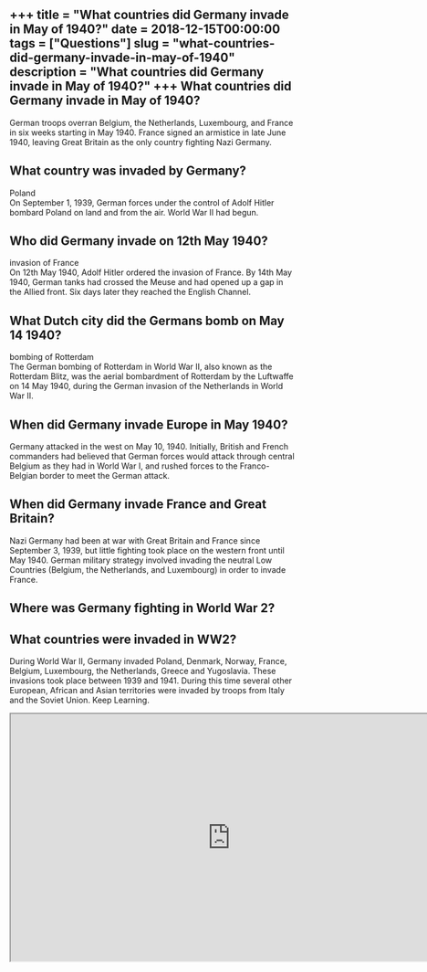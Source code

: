 +++
title = "What countries did Germany invade in May of 1940?"
date = 2018-12-15T00:00:00
tags = ["Questions"]
slug = "what-countries-did-germany-invade-in-may-of-1940"
description = "What countries did Germany invade in May of 1940?"
+++
What countries did Germany invade in May of 1940?
-------------------------------------------------

German troops overran Belgium, the Netherlands, Luxembourg, and France in six weeks starting in May 1940. France signed an armistice in late June 1940, leaving Great Britain as the only country fighting Nazi Germany.

What country was invaded by Germany?
------------------------------------

Poland  
On September 1, 1939, German forces under the control of Adolf Hitler bombard Poland on land and from the air. World War II had begun.

Who did Germany invade on 12th May 1940?
----------------------------------------

invasion of France  
On 12th May 1940, Adolf Hitler ordered the invasion of France. By 14th May 1940, German tanks had crossed the Meuse and had opened up a gap in the Allied front. Six days later they reached the English Channel.

What Dutch city did the Germans bomb on May 14 1940?
----------------------------------------------------

bombing of Rotterdam  
The German bombing of Rotterdam in World War II, also known as the Rotterdam Blitz, was the aerial bombardment of Rotterdam by the Luftwaffe on 14 May 1940, during the German invasion of the Netherlands in World War II.

When did Germany invade Europe in May 1940?
-------------------------------------------

 Germany attacked in the west on May 10, 1940. Initially, British and French commanders had believed that German forces would attack through central Belgium as they had in World War I, and rushed forces to the Franco-Belgian border to meet the German attack.

When did Germany invade France and Great Britain?
-------------------------------------------------

Nazi Germany had been at war with Great Britain and France since September 3, 1939, but little fighting took place on the western front until May 1940. German military strategy involved invading the neutral Low Countries (Belgium, the Netherlands, and Luxembourg) in order to invade France.

Where was Germany fighting in World War 2?
------------------------------------------

What countries were invaded in WW2?
-----------------------------------

During World War II, Germany invaded Poland, Denmark, Norway, France, Belgium, Luxembourg, the Netherlands, Greece and Yugoslavia. These invasions took place between 1939 and 1941. During this time several other European, African and Asian territories were invaded by troops from Italy and the Soviet Union. Keep Learning.

<iframe allow="accelerometer; autoplay; clipboard-write; encrypted-media; gyroscope; picture-in-picture" allowfullscreen="" class="__youtube_prefs__  epyt-is-override  no-lazyload" data-no-lazy="1" data-origheight="433" data-origwidth="770" data-skipgform_ajax_framebjll="" height="433" id="_ytid_92130" loading="lazy" src="https://www.youtube.com/embed/-4-l0MMkVXQ?enablejsapi=1&autoplay=0&cc_load_policy=0&cc_lang_pref=&iv_load_policy=1&loop=0&modestbranding=0&rel=1&fs=1&playsinline=0&autohide=2&theme=dark&color=red&controls=1&" title="YouTube player" width="770"></iframe>